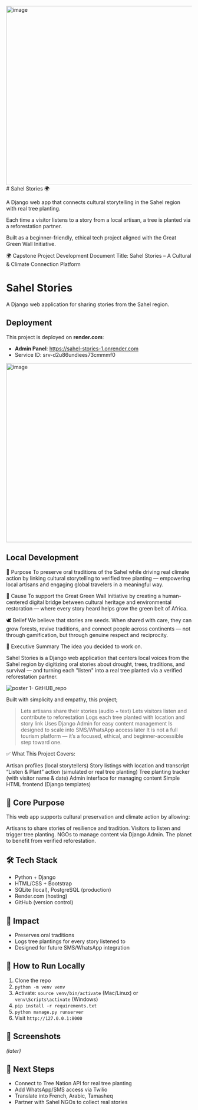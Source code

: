 <img width="841" height="486" alt="image" src="https://github.com/user-attachments/assets/cbff2fc4-1467-4d7c-91e1-0446d52bb79d" /># Sahel Stories 🌍

A Django web app that connects cultural storytelling in the Sahel region with real tree planting.

Each time a visitor listens to a story from a local artisan, a tree is planted via a reforestation partner.

Built as a beginner-friendly, ethical tech project aligned with the Great Green Wall Initiative.

🌍 Capstone Project Development Document
Title: Sahel Stories – A Cultural & Climate Connection Platform

# Sahel Stories

A Django web application for sharing stories from the Sahel region.

## Deployment

This project is deployed on **render.com**:
- **Admin Panel**: https://sahel-stories-1.onrender.com
- Service ID: srv-d2u86undiees73cmmmf0
<img width="841" height="486" alt="image" src="https://github.com/user-attachments/assets/6fc772c6-2b00-49c4-85bc-ef391d235c2b" />

## Local Development




🧭 Purpose
To preserve oral traditions of the Sahel while driving real climate action by linking cultural storytelling to verified tree planting — empowering local artisans and engaging global travelers in a meaningful way.

🌱 Cause
To support the Great Green Wall Initiative by creating a human-centered digital bridge between cultural heritage and environmental restoration — where every story heard helps grow the green belt of Africa.

🕊️ Belief
We believe that stories are seeds. When shared with care, they can grow forests, revive traditions, and connect people across continents — not through gamification, but through genuine respect and reciprocity.


🎯 Executive Summary
The idea you decided to work on.

Sahel Stories is a Django web application that centers local voices from the Sahel region by digitizing oral stories about drought, trees, traditions, and survival — and turning each "listen" into a real tree planted via a verified reforestation partner.

![poster 1- GitHUB_repo](https://github.com/user-attachments/assets/5b7bc2ec-722d-4071-ab17-49a18d692c13)

Built with simplicity and empathy, this project;
>Lets artisans share their stories (audio + text)
>Lets visitors listen and contribute to reforestation
>Logs each tree planted with location and story link
>Uses Django Admin for easy content management
>Is designed to scale into SMS/WhatsApp access later
>It is not a full tourism platform — it’s a focused, ethical, and beginner-accessible step toward one.

✅ What This Project Covers:

Artisan profiles (local storytellers)
Story listings with location and transcript
“Listen & Plant” action (simulated or real tree planting)
Tree planting tracker (with visitor name & date)
Admin interface for managing content
Simple HTML frontend (Django templates)


## 🎯 Core Purpose
This web app supports cultural preservation and climate action by allowing:

Artisans to share stories of resilience and tradition.
Visitors to listen and trigger tree planting.
NGOs to manage content via Django Admin.
The planet to benefit from verified reforestation.

## 🛠 Tech Stack
- Python + Django
- HTML/CSS + Bootstrap
- SQLite (local), PostgreSQL (production)
- Render.com (hosting)
- GitHub (version control)

## 🌱 Impact
- Preserves oral traditions
- Logs tree plantings for every story listened to
- Designed for future SMS/WhatsApp integration

## 🧭 How to Run Locally
1. Clone the repo
2. `python -m venv venv`
3. Activate: `source venv/bin/activate` (Mac/Linux) or `venv\Scripts\activate` (Windows)
4. `pip install -r requirements.txt`
5. `python manage.py runserver`
6. Visit `http://127.0.0.1:8000`

## 📸 Screenshots
_(later)_

## 🌱 Next Steps
- Connect to Tree Nation API for real tree planting
- Add WhatsApp/SMS access via Twilio
- Translate into French, Arabic, Tamasheq
- Partner with Sahel NGOs to collect real stories


